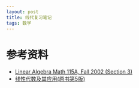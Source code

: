 ```yaml
---
layout: post
title: 线代复习笔记
tags: 数学
---
```





# 参考资料
- [Linear Algebra Math 115A, Fall 2002 (Section 3)](https://www.math.ucla.edu/~tao/resource/general/115a.3.02f/)
- [线性代数及其应用(原书第5版)](https://book.douban.com/subject/30310517/)